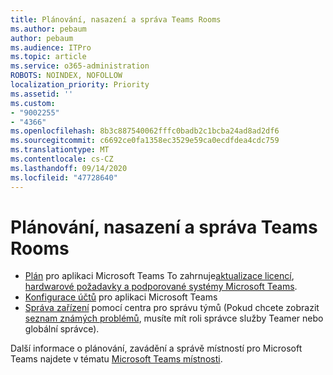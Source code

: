 ```yaml
---
title: Plánování, nasazení a správa Teams Rooms
ms.author: pebaum
author: pebaum
ms.audience: ITPro
ms.topic: article
ms.service: o365-administration
ROBOTS: NOINDEX, NOFOLLOW
localization_priority: Priority
ms.assetid: ''
ms.custom:
- "9002255"
- "4366"
ms.openlocfilehash: 8b3c887540062fffc0badb2c1bcba24ad8ad2df6
ms.sourcegitcommit: c6692ce0fa1358ec3529e59ca0ecdfdea4cdc759
ms.translationtype: MT
ms.contentlocale: cs-CZ
ms.lasthandoff: 09/14/2020
ms.locfileid: "47728640"
---
```

# <a name="plan-deploy-and-manage-teams-rooms"></a>Plánování, nasazení a správa Teams Rooms

- [Plán](https://docs.microsoft.com/MicrosoftTeams/rooms/rooms-plan)  pro aplikaci Microsoft Teams To zahrnuje[aktualizace licencí](https://docs.microsoft.com/MicrosoftTeams/rooms/rooms-licensing), [hardwarové požadavky a podporované systémy Microsoft Teams](https://docs.microsoft.com/MicrosoftTeams/rooms/requirements#hardware-requirements).
- [Konfigurace účtů](https://docs.microsoft.com/MicrosoftTeams/rooms/rooms-configure-accounts)  pro aplikaci Microsoft Teams
- [Správa zařízení](https://docs.microsoft.com/microsoftteams/rooms/rooms-manage)  pomocí centra pro správu týmů (Pokud chcete zobrazit [seznam známých problémů](https://docs.microsoft.com/microsoftteams/rooms/known-issues), musíte mít roli správce služby Teamer nebo globální správce).

Další informace o plánování, zavádění a správě místností pro Microsoft Teams najdete v tématu [Microsoft Teams místnosti](https://docs.microsoft.com/microsoftteams/rooms/).
